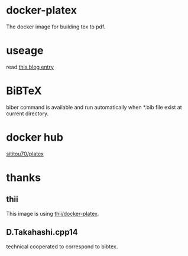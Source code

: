 # docker-platex
The docker image for building tex to pdf.

# useage
read [this blog entry](https://sititou70.github.io/Dockerで簡単TeX環境構築/)

# BiBTeX
biber command is available and run automatically when *.bib file exist at current directory.

# docker hub
[sititou70/platex](https://hub.docker.com/r/sititou70/platex/)

# thanks
## thii
This image is using [thii/docker-platex](https://github.com/thii/docker-platex).

## D.Takahashi.cpp14
technical cooperated to correspond to bibtex.

